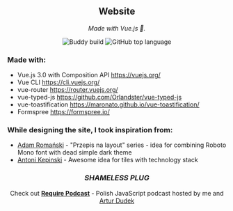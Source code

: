 <h2 align="center">Website</h2>

<p align="center"><i>Made with Vue.js 🖖.</i></p>

<p align="center">
  <img alt="Buddy build" src="https://app.buddy.works/adamsiekierski-buddy/github-page/pipelines/pipeline/231310/badge.svg?token=093fd63ae82ac593252520f92956318117ce7f5a4f05a3b938bd8e5f316443b9">
  <img alt="GitHub top language" src="https://img.shields.io/github/languages/top/adamsiekierski/website">
</p>

### Made with:

- Vue.js 3.0 with Composition API https://vuejs.org/
- Vue CLI https://cli.vuejs.org/
- vue-router https://router.vuejs.org/
- vue-typed-js https://github.com/Orlandster/vue-typed-js
- vue-toastification https://maronato.github.io/vue-toastification/
- Formspree https://formspree.io/

### While designing the site, I took inspiration from:

- [Adam Romański](https://github.com/helloroman/) - "Przepis na layout" series - idea for combining
  Roboto Mono font with dead simple dark theme
- [Antoni Kepinski](https://github.com/xxczaki/) - Awesome idea for tiles with technology stack

<h3 align="center"><i>SHAMELESS PLUG</i></h3>
<p align="center">Check out <a href="https://require.pl"><b>Require Podcast</b></a> - Polish JavaScript podcast hosted by me and <a href="https://github.com/datejer/">Artur Dudek</a></p>
